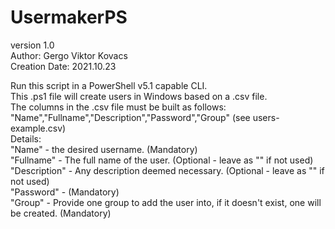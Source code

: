 # UsermakerPS
version 1.0  
Author: Gergo Viktor Kovacs  
Creation Date:  2021.10.23  

Run this script in a PowerShell v5.1 capable CLI.  
This .ps1 file will create users in Windows based on a .csv file.  
The columns in the .csv file must be built as follows: "Name","Fullname","Description","Password","Group" (see users-example.csv)  
Details:  
  "Name" - the desired username. (Mandatory)  
  "Fullname" - The full name of the user. (Optional - leave as "" if not used)  
  "Description" - Any description deemed necessary. (Optional - leave as "" if not used)  
  "Password" - (Mandatory)  
  "Group" - Provide one group to add the user into, if it doesn't exist, one will be created. (Mandatory)

